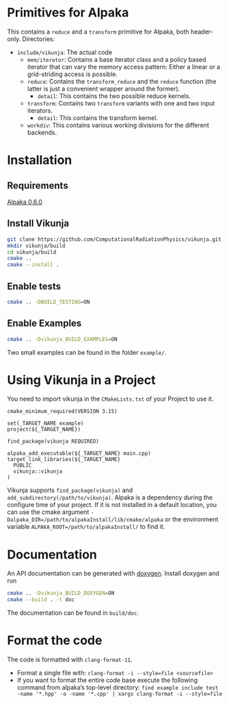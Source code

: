 # Primitives for Alpaka
This contains a `reduce` and a `transform` primitive for Alpaka, both header-only.
Directories:
* `include/vikunja`: The actual code
    - `mem/iterator`: Contains a base iterator class and a policy based iterator that can vary the memory access pattern: Either a linear or a grid-striding access is possible.
    - `reduce`: Contains the `transform_reduce` and the `reduce` function (the latter is just a convenient wrapper around the former).
        + `detail`: This contains the two possible reduce kernels.
    - `transform`: Contains two `transform` variants with one and two input iterators.
        + `detail`: This contains the transform kernel.
    - `workdiv`: This contains various working divisions for the different backends.

# Installation

## Requirements

[Alpaka 0.6.0](https://github.com/alpaka-group/alpaka)

## Install Vikunja

```bash
git clone https://github.com/ComputationalRadiationPhysics/vikunja.git
mkdir vikunja/build
cd vikunja/build
cmake ..
cmake --install .
```

## Enable tests

```bash
cmake .. -DBUILD_TESTING=ON
```

## Enable Examples

```bash
cmake .. -Dvikunja_BUILD_EXAMPLES=ON
```
Two small examples can be found in the folder `example/`.

# Using Vikunja in a Project

You need to import vikunja in the `CMakeLists.txt` of your Project to use it.

```
cmake_minimum_required(VERSION 3.15)

set(_TARGET_NAME example)
project(${_TARGET_NAME})

find_package(vikunja REQUIRED)

alpaka_add_executable(${_TARGET_NAME} main.cpp)
target_link_libraries(${_TARGET_NAME}
  PUBLIC
  vikunja::vikunja
)
```

Vikunja supports `find_package(vikunja)` and `add_subdirectory(/path/to/vikunja)`. Alpaka is a dependency during the configure time of your project. If it is not installed in a default location, you can use the cmake argument `-Dalpaka_DIR=/path/to/alpakaInstall/lib/cmake/alpaka` or the environment variable `ALPAKA_ROOT=/path/to/alpakaInstall/` to find it.

# Documentation

An API documentation can be generated with [doxygen](https://www.doxygen.nl/index.html). Install doxygen and run

```bash
cmake .. -Dvikunja_BUILD_DOXYGEN=ON
cmake --build . -t doc
```

The documentation can be found in `build/doc`.

# Format the code

The code is formatted with `clang-format-11`.

* Format a single file with: `clang-format -i --style=file <sourcefile>`
* If you want to format the entire code base execute the following command from alpaka’s top-level directory: `find example include test -name '*.hpp' -o -name '*.cpp' | xargs clang-format -i --style=file`
